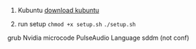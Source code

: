 1. Kubuntu
   [download kubuntu](https://kubuntu.org/getkubuntu/)

2. run setup
   `chmod +x setup.sh`
   `./setup.sh`

grub
Nvidia
microcode
PulseAudio
Language
sddm (not conf)
